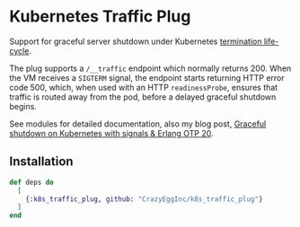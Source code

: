 # Kubernetes Traffic Plug

Support for graceful server shutdown under Kubernetes [termination life-cycle](s://kubernetes.io/docs/concepts/workloads/pods/pod/#termination-of-pods).

The plug supports a `/__traffic` endpoint which normally returns 200. When the VM
receives a `SIGTERM` signal, the endpoint starts returning HTTP error code 500,
which, when used with an HTTP `readinessProbe`, ensures that traffic is routed away
from the pod, before a delayed graceful shutdown begins.

See modules for detailed documentation, also my blog post, [Graceful shutdown on Kubernetes with signals & Erlang OTP 20](https://medium.com/@ellispritchard/graceful-shutdown-on-kubernetes-with-signals-erlang-otp-20-a22325e8ae98).

## Installation

```elixir
def deps do
  [
    {:k8s_traffic_plug, github: "CrazyEggInc/k8s_traffic_plug"}
  ]
end
```
